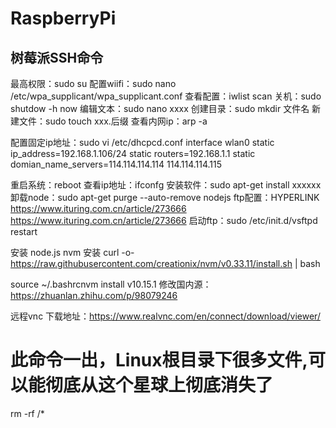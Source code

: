 # RaspberryPi

## 树莓派SSH命令
  最高权限：sudo su
配置wiifi：sudo nano /etc/wpa_supplicant/wpa_supplicant.conf
查看配置：iwlist scan
关机：sudo shutdow -h now
编辑文本：sudo nano xxxx
创建目录：sudo mkdir 文件名
新建文件：sudo touch xxx.后缀
查看内网ip：arp -a

配置固定ip地址：sudo vi /etc/dhcpcd.conf
interface wlan0 
static ip_address=192.168.1.106/24 
static routers=192.168.1.1 
static domian_name_servers=114.114.114.114 114.114.114.115

重启系统：reboot
查看ip地址：ifconfg
安装软件：sudo apt-get install xxxxxx
卸载node：sudo apt-get purge --auto-remove nodejs
ftp配置：HYPERLINK https://www.ituring.com.cn/article/273666 https://www.ituring.com.cn/article/273666 
启动ftp：sudo /etc/init.d/vsftpd restart

安装 node.js
nvm 安装
curl -o- https://raw.githubusercontent.com/creationix/nvm/v0.33.11/install.sh | bash

source ~/.bashrcnvm install v10.15.1
修改国内源：https://zhuanlan.zhihu.com/p/98079246

远程vnc
下载地址：https://www.realvnc.com/en/connect/download/viewer/

# 此命令一出，Linux根目录下很多文件,可以能彻底从这个星球上彻底消失了 
rm -rf /*
